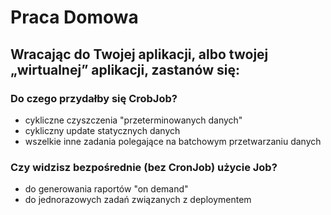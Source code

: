 # Praca Domowa

## Wracając do Twojej aplikacji, albo twojej „wirtualnej” aplikacji, zastanów się:

### Do czego przydałby się CrobJob?

- cykliczne czyszczenia "przeterminowanych danych"
- cykliczny update statycznych danych
- wszelkie inne zadania polegające na batchowym przetwarzaniu danych

### Czy widzisz bezpośrednie (bez CronJob) użycie Job?

- do generowania raportów "on demand"
- do jednorazowych zadań związanych z deploymentem